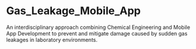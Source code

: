 # Gas_Leakage_Mobile_App
An interdisciplinary approach combining Chemical Engineering and Mobile App Development to prevent and mitigate damage caused by sudden gas leakages in laboratory environments.
